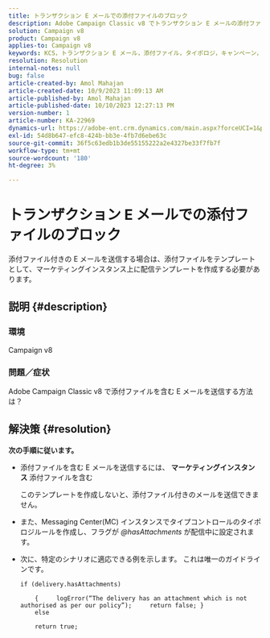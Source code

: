 ```yaml
---
title: トランザクション E メールでの添付ファイルのブロック
description: Adobe Campaign Classic v8 でトランザクション E メールの添付ファイルをブロックする方法を説明します。 マーケティングインスタンス上に配信テンプレートを作成します。
solution: Campaign v8
product: Campaign v8
applies-to: Campaign v8
keywords: KCS，トランザクション E メール，添付ファイル，タイポロジ，キャンペーン，Campaign Classicv8
resolution: Resolution
internal-notes: null
bug: false
article-created-by: Amol Mahajan
article-created-date: 10/9/2023 11:09:13 AM
article-published-by: Amol Mahajan
article-published-date: 10/10/2023 12:27:13 PM
version-number: 1
article-number: KA-22969
dynamics-url: https://adobe-ent.crm.dynamics.com/main.aspx?forceUCI=1&pagetype=entityrecord&etn=knowledgearticle&id=e0cb2043-9466-ee11-9ae7-6045bd0061cb
exl-id: 54d8b647-efc8-424b-bb3e-4fb7d6ebe63c
source-git-commit: 36f5c63edb1b3de55155222a2e4327be33f7fb7f
workflow-type: tm+mt
source-wordcount: '180'
ht-degree: 3%

---
```


# トランザクション E メールでの添付ファイルのブロック


添付ファイル付きの E メールを送信する場合は、添付ファイルをテンプレートとして、マーケティングインスタンス上に配信テンプレートを作成する必要があります。

## 説明 {#description}


### <b>環境</b>

Campaign v8



### <b>問題／症状</b>

Adobe Campaign Classic v8 で添付ファイルを含む E メールを送信する方法は？


## 解決策 {#resolution}

<b>次の手順に従います。</b>
- 添付ファイルを含む E メールを送信するには、 <b>マーケティングインスタンス</b> 添付ファイルを含む

  このテンプレートを作成しないと、添付ファイル付きのメールを送信できません。



- また、Messaging Center(MC) インスタンスでタイプコントロールのタイポロジルールを作成し、フラグが *@hasAttachments* が配信中に設定されます。
- 次に、特定のシナリオに適応できる例を示します。 これは唯一のガイドラインです。




  ```
  if (delivery.hasAttachments)
  
      {     logError(“The delivery has an attachment which is not authorised as per our policy”);     return false; }
      else
  
      return true;
  ```
